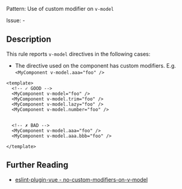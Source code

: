 Pattern: Use of custom modifier on `v-model`

Issue: -

## Description

This rule reports `v-model` directives in the following cases:

- The directive used on the component has custom modifiers. E.g. `<MyComponent v-model.aaa="foo" />`

<eslint-code-block :rules="{'vue/no-custom-modifiers-on-v-model': ['error']}">

```vue
<template>
  <!-- ✓ GOOD -->
  <MyComponent v-model="foo" />
  <MyComponent v-model.trim="foo" />
  <MyComponent v-model.lazy="foo" />
  <MyComponent v-model.number="foo" />


  <!-- ✗ BAD -->
  <MyComponent v-model.aaa="foo" />
  <MyComponent v-model.aaa.bbb="foo" />

</template>
```

</eslint-code-block>

## Further Reading

* [eslint-plugin-vue - no-custom-modifiers-on-v-model](https://eslint.vuejs.org/rules/no-custom-modifiers-on-v-model.html)

